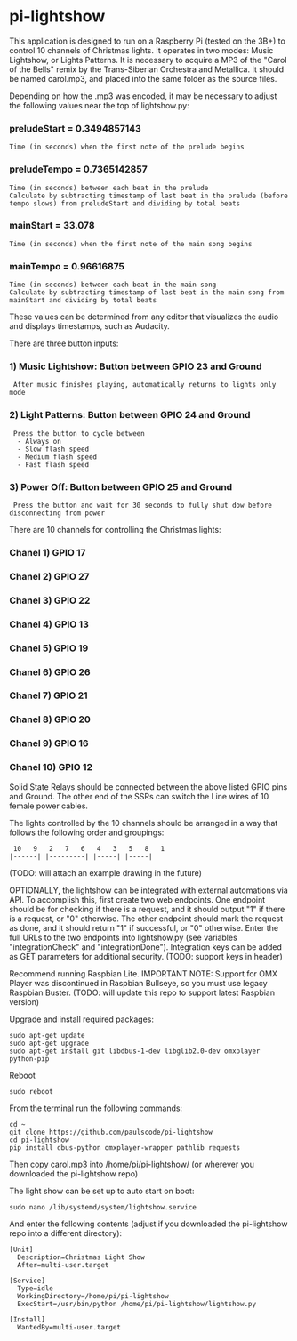 # pi-lightshow

This application is designed to run on a Raspberry Pi (tested on the 3B+) to control 10 channels of Christmas lights.  It operates in two modes: Music Lightshow, or Lights Patterns.  It is necessary to acquire a MP3 of the "Carol of the Bells" remix by the Trans-Siberian Orchestra and Metallica.  It should be named carol.mp3, and placed into the same folder as the source files.

Depending on how the .mp3 was encoded, it may be necessary to adjust the following values near the top of lightshow.py:

### preludeStart = 0.3494857143
    Time (in seconds) when the first note of the prelude begins
### preludeTempo = 0.7365142857
    Time (in seconds) between each beat in the prelude
    Calculate by subtracting timestamp of last beat in the prelude (before tempo slows) from preludeStart and dividing by total beats
### mainStart = 33.078
    Time (in seconds) when the first note of the main song begins
### mainTempo = 0.96616875
    Time (in seconds) between each beat in the main song
    Calculate by subtracting timestamp of last beat in the main song from mainStart and dividing by total beats

These values can be determined from any editor that visualizes the audio and displays timestamps, such as Audacity.

There are three button inputs:

### 1) Music Lightshow: Button between GPIO 23 and Ground
     After music finishes playing, automatically returns to lights only mode
### 2) Light Patterns: Button between GPIO 24 and Ground
     Press the button to cycle between
      - Always on
      - Slow flash speed
      - Medium flash speed
      - Fast flash speed
### 3) Power Off: Button between GPIO 25 and Ground
     Press the button and wait for 30 seconds to fully shut dow before disconnecting from power

There are 10 channels for controlling the Christmas lights:

### Chanel 1) GPIO 17
### Chanel 2) GPIO 27
### Chanel 3) GPIO 22
### Chanel 4) GPIO 13
### Chanel 5) GPIO 19
### Chanel 6) GPIO 26
### Chanel 7) GPIO 21
### Chanel 8) GPIO 20
### Chanel 9) GPIO 16
### Chanel 10) GPIO 12

Solid State Relays should be connected between the above listed GPIO pins and Ground.  The other end of the SSRs can switch the Line wires of 10 female power cables.

The lights controlled by the 10 channels should be arranged in a way that follows the following order and groupings:

     10   9   2   7   6   4   3   5   8   1
    |------| |---------| |-----| |-----|

(TODO: will attach an example drawing in the future)

OPTIONALLY, the lightshow can be integrated with external automations via API.  To accomplish this, first create two web endpoints.  One endpoint should be for checking if there is a request, and it should output "1" if there is a request, or "0" otherwise.  The other endpoint should mark the request as done, and it should return "1" if successful, or "0" otherwise.  Enter the full URLs to the two endpoints into lightshow.py (see variables "integrationCheck" and "integrationDone").  Integration keys can be added as GET parameters for additional security.  (TODO: support keys in header)

Recommend running Raspbian Lite.
IMPORTANT NOTE: Support for OMX Player was discontinued in Raspbian Bullseye, so you must use legacy Raspbian Buster.
(TODO: will update this repo to support latest Raspbian version)

Upgrade and install required packages:

    sudo apt-get update
    sudo apt-get upgrade
    sudo apt-get install git libdbus-1-dev libglib2.0-dev omxplayer python-pip

Reboot

    sudo reboot

From the terminal run the following commands:

    cd ~
    git clone https://github.com/paulscode/pi-lightshow
    cd pi-lightshow
    pip install dbus-python omxplayer-wrapper pathlib requests

Then copy carol.mp3 into /home/pi/pi-lightshow/ (or wherever you downloaded the pi-lightshow repo)

The light show can be set up to auto start on boot:

    sudo nano /lib/systemd/system/lightshow.service

And enter the following contents (adjust if you downloaded the pi-lightshow repo into a different directory):

    [Unit]
      Description=Christmas Light Show
      After=multi-user.target
    
    [Service]
      Type=idle
      WorkingDirectory=/home/pi/pi-lightshow
      ExecStart=/usr/bin/python /home/pi/pi-lightshow/lightshow.py
    
    [Install]
      WantedBy=multi-user.target

